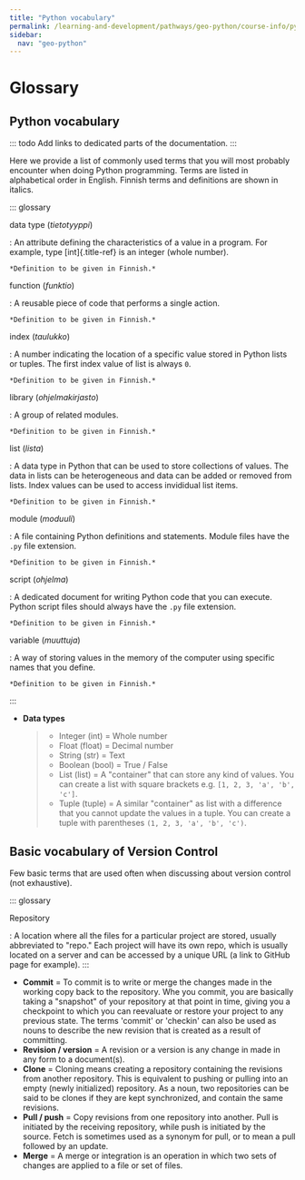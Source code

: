 ```yaml
---
title: "Python vocabulary"
permalink: /learning-and-development/pathways/geo-python/course-info/python-vocabulary/
sidebar:
  nav: "geo-python"
---
```



# Glossary

## Python vocabulary

::: todo
Add links to dedicated parts of the documentation.
:::

Here we provide a list of commonly used terms that you will most
probably encounter when doing Python programming. Terms are listed in
alphabetical order in English. Finnish terms and definitions are shown
in italics.

::: glossary

data type (*tietotyyppi*)

:   An attribute defining the characteristics of a value in a program.
    For example, type [int]{.title-ref} is an integer (whole number).

    *Definition to be given in Finnish.*

function (*funktio*)

:   A reusable piece of code that performs a single action.

    *Definition to be given in Finnish.*

index (*taulukko*)

:   A number indicating the location of a specific value stored in
    Python lists or tuples. The first index value of list is always `0`.

    *Definition to be given in Finnish.*

library (*ohjelmakirjasto*)

:   A group of related modules.

    *Definition to be given in Finnish.*

list (*lista*)

:   A data type in Python that can be used to store collections of
    values. The data in lists can be heterogeneous and data can be added
    or removed from lists. Index values can be used to access invididual
    list items.

    *Definition to be given in Finnish.*

module (*moduuli*)

:   A file containing Python definitions and statements. Module files
    have the `.py` file extension.

    *Definition to be given in Finnish.*

script (*ohjelma*)

:   A dedicated document for writing Python code that you can execute.
    Python script files should always have the `.py` file extension.

    *Definition to be given in Finnish.*

variable (*muuttuja*)

:   A way of storing values in the memory of the computer using specific
    names that you define.

    *Definition to be given in Finnish.*
:::

-   **Data types**

    > -   Integer (int) = Whole number
    > -   Float (float) = Decimal number
    > -   String (str) = Text
    > -   Boolean (bool) = True / False
    > -   List (list) = A \"container\" that can store any kind of
    >     values. You can create a list with square brackets e.g.
    >     `[1, 2, 3, 'a', 'b', 'c']`.
    > -   Tuple (tuple) = A similar \"container\" as list with a
    >     difference that you cannot update the values in a tuple. You
    >     can create a tuple with parentheses
    >     `(1, 2, 3, 'a', 'b', 'c')`.

## Basic vocabulary of Version Control

Few basic terms that are used often when discussing about version
control (not exhaustive).

::: glossary

Repository

:   A location where all the files for a particular project are stored,
    usually abbreviated to "repo." Each project will have its own repo,
    which is usually located on a server and can be accessed by a unique
    URL (a link to GitHub page for example).
:::

-   **Commit** = To commit is to write or merge the changes made in the
    working copy back to the repository. Whe you commit, you are
    basically taking a "snapshot" of your repository at that point in
    time, giving you a checkpoint to which you can reevaluate or restore
    your project to any previous state. The terms \'commit\' or
    \'checkin\' can also be used as nouns to describe the new revision
    that is created as a result of committing.
-   **Revision / version** = A revision or a version is any change in
    made in any form to a document(s).
-   **Clone** = Cloning means creating a repository containing the
    revisions from another repository. This is equivalent to pushing or
    pulling into an empty (newly initialized) repository. As a noun, two
    repositories can be said to be clones if they are kept synchronized,
    and contain the same revisions.
-   **Pull / push** = Copy revisions from one repository into another.
    Pull is initiated by the receiving repository, while push is
    initiated by the source. Fetch is sometimes used as a synonym for
    pull, or to mean a pull followed by an update.
-   **Merge** = A merge or integration is an operation in which two sets
    of changes are applied to a file or set of files.
